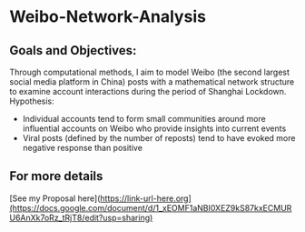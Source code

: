 # Weibo-Network-Analysis

## Goals and Objectives:
Through computational methods, I aim to model Weibo (the second largest social media platform in China) posts with a mathematical network structure to examine account interactions during the period of Shanghai Lockdown. 
Hypothesis: 
* Individual accounts tend to form small communities around more influential accounts on Weibo who provide insights into current events
* Viral posts (defined by the number of reposts) tend to have evoked more negative response than positive

## For more details

[See my Proposal here](https://link-url-here.org](https://docs.google.com/document/d/1_xEOMF1aNBI0XEZ9kS87kxECMURU6AnXk7oRz_tRjT8/edit?usp=sharing)
